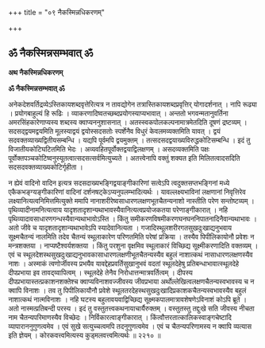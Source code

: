 +++
title = "०९ नैकस्मिन्नधिकरणम्"

+++


## ॐ नैकस्मिन्नसम्भवात् ॐ

**अथ नैकस्मिन्नधिकरणम्**

**ॐ नैकस्मिन्नसम्भवात् ॐ**

अनेकदेशवर्तिद्रव्येऽस्तिकायशब्दवृत्तेरित्यत्र न तावद्योगेन तत्रास्तिकायशब्दप्रवृत्तिर् योगादर्शनात् । नापि रूढ्या । प्रयोगबाहुल्यं हि रूढिः । व्याकरणादिष्वतच्छब्दप्रयोगस्याप्यभावात् । अन्ततो भगवन्मतानुवर्तिना अमरसिंहकारेणाप्यस्य शब्दस्य क्वाप्यननुशासनात् । अतस्स्वकपोलकल्पनामात्रमेतदिति दूषणं द्रष्टव्यम् । सदसद्द्वयमद्वयमिति मूलस्याद्वयं द्वयोस्सदसतोः स्पर्शेनैव विधुरं केवलमव्यक्तमिति यावत् । द्वयं सदवक्तव्याख्यद्वितीयसम्बन्धि । यद्यपि पूर्वमपि द्वयमुक्तम् । तत्सदसदद्वयाख्यविरुद्धकोटिसम्बन्धि । इदं तु विजातीयकोटिघटितमिति भेदः । अव्यवहितपूर्वोक्तद्वयाद्विलक्षणम् । असदव्यक्तमिति पक्षः पूर्वोक्तपञ्चकोटिष्वनुस्यूतत्वात्सदसत्सर्वमित्युच्यते । अतत्त्वेनापि वक्तुं शक्यत इति मिलितत्वादसदिति सदसदवक्तव्याख्यकोटिर्गृहीता ।

न ह्येवं वादिनो वादिन इत्यत्र सदसदाख्यभङ्गिद्वयाङ्गीकारिणां सत्वेऽपि त्वदुक्तसप्तभङ्गिनां मध्ये एकैकभङ्ग्यङ्गीकारिणां वादिनां दर्शनषट्केऽप्यनुपलम्भादित्यर्थः । यावल्लक्ष्यभाविनां लक्षणानां निवृत्तिरेव लक्ष्यानित्यत्वनिमित्तमित्युक्ते ममापि नानाशरीरेष्वसाधारणलक्षणभूतचैतन्यनाशो नास्तीति परेण सन्तोष्टव्यम् । पृथिव्यादीनामनित्यत्वाय यादृशतादृशान्यथाभावस्यैवानित्यत्वप्रयोजकतया परेणाङ्गीकारात् । नहि पृथिव्यादावसाधारणगन्धस्यैवान्यथाभावोऽस्ति । किंतु समीकरणविषमीकरणघनघननिपातनादिनैवान्यथाभावः । अतो जीवे च यादृशतादृशान्यथाभावेऽपि स्यादेवानित्यता । गजादिस्थूलशरीरगतसुखदुःखाद्यनुभवाय सूक्ष्मचैतन्यं नालमिति तदेव चैतन्यं स्थूलाकारेण परिणतमिति परेषां प्रक्रिया । तस्यैव पिपीलिकायोनौ प्रवेशः न मन्त्रशक्तया । नाप्यष्टैश्वर्यशक्तया । किंतु परशुना वृक्षमिव स्थूलाकारं विच्छिद्य सूक्ष्मीकरणादिति वक्तव्यम् । एवं च स्थूलदेशस्थसुखदुःखाद्यनुभावकासाधारणलक्षणीभूतचैतन्यस्यैव बहुलं नाशात्कथं नासाधारणलक्षणस्यैव नाशः । अस्माकं त्वणोर्जीवस्य प्रभयैव यावद्देहप्रवर्तिसुखानुभवं वदतां स्थूलदेहेषु प्रतिबन्धाभावात्स्थूलदेहे दीपप्रभाया इव तावद्य्वापित्वम् । स्थूलदेहे तेनैव निरोधात्तन्मात्रवर्तित्वम् । दीपस्य दीपप्रभायास्तत्प्रकाशनशक्तेश्च क्वाप्यविनाशवज्जीवस्य जीवप्रभाया अर्थोल्लेखित्वलक्षणचैतन्यस्वभावस्य च न क्वापि विनाशः । तव तु पिपीलिकायौनौ प्रवेशे स्थूलतरदेहस्थसुखदुःखादिप्रकाशकचैतन्यस्वभावस्यैव बहुलं नाशात्कथं नात्मविनाशः । नहि घटस्य बहुलावयवाद्विच्छिद्य सूक्ष्मकपालमात्रावशेषणेऽविनाशं कोऽपि ब्रूते । अतो नास्मत्प्रतिबन्दी परस्य । इदं तु वस्तुतत्त्वकथनायाचार्यैरुक्तम् । वस्तुतस्तु तद्दुःखे सति जीवस्य नीचता नाम चैतन्यपरिमाणस्यैव विच्छेदः । निर्विकारत्वाङ्गीकारात् । किंत्वौत्तरतात्कालिकस्वाङ्गचेष्टादि व्यापाराननुगुणत्वमेव । एवं सुखे सत्युच्चत्वमपि तदनुगुणत्वमेव । एवं च चैतन्यपरिणामस्य न क्वापि व्यत्यास इति ज्ञेयम् । कोरकवत्त्वमित्यस्य कुड्मलवत्त्वमित्यर्थः ॥ २२१० ॥


